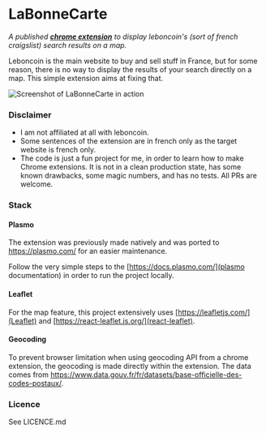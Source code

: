# LaBonneCarte
_A published [**chrome extension**](https://chrome.google.com/webstore/detail/la-bonne-carte/oegacpncaonolgbpmphcimodilfoacnl) to display leboncoin's (sort of french craigslist) search results on a map._

Leboncoin is the main website to buy and sell stuff in France, but for some reason, there is no way to display the results of your search directly on a map. This simple extension aims at fixing that.

![Screenshot of LaBonneCarte in action](https://i.imgur.com/teRI705.jpeg)

### Disclaimer
- I am not affiliated at all with leboncoin.
- Some sentences of the extension are in french only as the target website is french only.
- The code is just a fun project for me, in order to learn how to make Chrome extensions. It is not in a clean production state, has some known drawbacks, some magic numbers, and has no tests. All PRs are welcome.

### Stack

#### Plasmo

The extension was previously made natively and was ported to https://plasmo.com/ for an easier maintenance.

Follow the very simple steps to the [https://docs.plasmo.com/](plasmo documentation) in order to run the project locally.

#### Leaflet

For the map feature, this project extensively uses [https://leafletjs.com/](Leaflet) and [https://react-leaflet.js.org/](react-leaflet).

#### Geocoding

To prevent browser limitation when using geocoding API from a chrome extension, the geocoding is made directly within the extension. The data comes from https://www.data.gouv.fr/fr/datasets/base-officielle-des-codes-postaux/.

### Licence

See LICENCE.md

